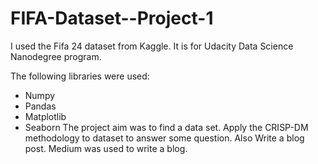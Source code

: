 # FIFA-Dataset--Project-1
I used the Fifa 24 dataset from Kaggle. It is for Udacity Data Science Nanodegree program.

The following libraries were used:
 - Numpy
 - Pandas
 - Matplotlib
 - Seaborn
The project aim was to find a data set. Apply the CRISP-DM methodology to dataset to answer some question.
Also Write a blog post. Medium was used to write a blog.


